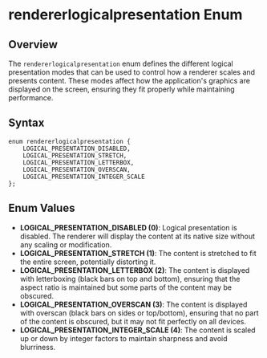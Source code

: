 # rendererlogicalpresentation Enum

## Overview
The `rendererlogicalpresentation` enum defines the different logical presentation modes that can be used to control how a renderer scales and presents content. These modes affect how the application's graphics are displayed on the screen, ensuring they fit properly while maintaining performance.

## Syntax
```angelscript
enum rendererlogicalpresentation {
    LOGICAL_PRESENTATION_DISABLED,
    LOGICAL_PRESENTATION_STRETCH,
    LOGICAL_PRESENTATION_LETTERBOX,
    LOGICAL_PRESENTATION_OVERSCAN,
    LOGICAL_PRESENTATION_INTEGER_SCALE
};
```

## Enum Values
- **LOGICAL_PRESENTATION_DISABLED (0)**: Logical presentation is disabled. The renderer will display the content at its native size without any scaling or modification.
- **LOGICAL_PRESENTATION_STRETCH (1)**: The content is stretched to fit the entire screen, potentially distorting it.
- **LOGICAL_PRESENTATION_LETTERBOX (2)**: The content is displayed with letterboxing (black bars on top and bottom), ensuring that the aspect ratio is maintained but some parts of the content may be obscured.
- **LOGICAL_PRESENTATION_OVERSCAN (3)**: The content is displayed with overscan (black bars on sides or top/bottom), ensuring that no part of the content is obscured, but it may not fit perfectly on all devices.
- **LOGICAL_PRESENTATION_INTEGER_SCALE (4)**: The content is scaled up or down by integer factors to maintain sharpness and avoid blurriness.
